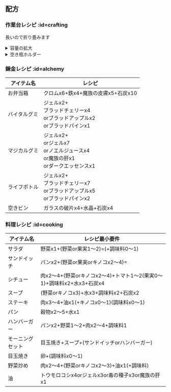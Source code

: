 <script type="text/javascript" src="assets/xlsx-loader/num/01.js"></script>
<xlsx-render01 content="wiki/ja/item/xlsx/recipes_expand.xlsx"></xlsx-render01>
<script type="text/javascript" src="assets/xlsx-loader/num/02.js"></script>
<xlsx-render01 content="wiki/ja/item/xlsx/recipes_bottle.xlsx"></xlsx-render02>


<h2>配方</h2>

### 作業台レシピ :id=crafting

長いので折り畳みます
<details>
  <summary>容量の拡大</summary>
<div id="result01"></div>
</details>

<details>
  <summary>空き瓶ホルダー</summary>
  <div id="result02"></div>
</details>

### 錬金レシピ :id=alchemy

| アイテム名 | レシピ |
| --- | --- |
| お弁当箱 | クロムx6+鉄x4+魔族の皮膚x5+石炭x10 |
| バイタルグミ | ジェルx2+<br>ブラッドチェリーx4  <br>orブラッドアップルx2  <br>orブラッドパインx1 |
| マジカルグミ | ジェルx2+ <br>orジェルx7  <br>orノエルジュースx4  <br>or魔族の肝x1<br>orダークエッセンスx1 |
| ライフボトル | ジェルx2+<br>ブラッドチェリーx7  <br>orブラッドアップルx5  <br>orブラッドパインx2 |
| 空きビン | ガラスの破片x4+水晶+石炭x4 |


### 料理レシピ :id=cooking

| アイテム名 | レシピ最小要件 |
| --- | --- |
| サラダ | 野菜x1+(野菜or果実1～2)=(+調味料0～1) |
| サンドイッチ | パンx2+(野菜or果実orキノコx2～4)= |
| シチュー | 肉x2～4+(野菜orキノコx2～4)+トマト1～2(果実0～1)+調味料x2+水x3+石炭x4 |
| スープ | (野菜orキノコx3)+水x3+調味料x2+石炭x2 |
| ステーキ | 肉x3～4+油x1(+キノコx0～1)(調味料x0～1) |
| パン | 穀物x2～5+水x1 |
| ハンバーガー | パンx2+野菜1～2+肉x2～4+調味料1 |
| モーニングセット | 目玉焼き+スープ+(サンドイッチorハンバーガー) |
| 目玉焼き | 卵+(調味料x0～1) |
| 野菜炒め | 肉x2～4+(野菜orキノコx2～3)+油x1(+調味料) |
| 油 | トウモロコシx4orジェルx3or毒の種子x3or魔族の肝x1 |
